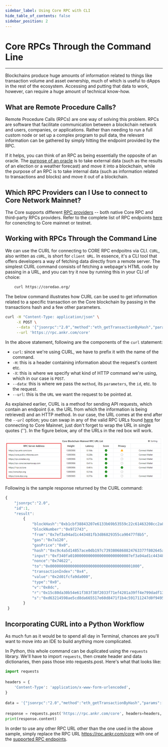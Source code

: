 ```yaml
---
sidebar_label: Using Core RPC with CLI
hide_table_of_contents: false
sidebar_position: 2
---
```


# Core RPCs Through the Command Line
---

Blockchains produce huge amounts of information related to things like transaction volume and asset ownership, much of which is useful to dApps in the rest of the ecosystem. Accessing and putting that data to work, however, can require a huge amount of technical know-how. 

## What are Remote Procedure Calls?
Remote Procedure Calls (RPCs) are one way of solving this problem. RPCs are software that facilitate communication between a blockchain network and users, companies, or applications. Rather than needing to run a full custom node or set up a complex program to pull data, the relevant information can be gathered by simply hitting the endpoint provided by the RPC. 

If it helps, you can think of an RPC as being essentially the opposite of an oracle. The [purpose of an oracle](https://cointelegraph.com/learn/what-is-a-blockchain-oracle-and-how-does-it-work) is to take external data (such as the results of an election or a weather forecast) and move it into a blockchain, while the purpose of an RPC is to take internal data (such as information related to transactions and blocks) and move it out of a blockchain. 

## Which RPC Providers can I Use to connect to Core Network Mainnet?
The Core supports different [RPC providers](https://chainlist.org/chain/1116) -- both native Core RPC and third-party RPCs providers. Refer to the complete list of RPC endpoints [here](./rpc-list.md) for conencting to Core mainnet or testnet. 

## Working with RPCs Through the Command Line
We can use the CURL for connecting to CORE RPC endpoitns via CLI. `CURL`, also written as `cURL`, is short for `client URL`. In essence, it's a CLI tool that offers developers a way of fetching data directly from a remote server. The simplest CURL command consists of fetching a webpage's HTML code by passing in a URL, and you can try it now by running this in your CLI of choice:

```bash
    curl https://coredao.org/
```

The below command illustrates how CURL can be used to get information related to a specific transaction on the Core blockchain by passing in the transactions hash and a few other parameters. 

```bash
curl -H "Content-Type: application/json" \
     -X POST \
     --data '{"jsonrpc":"2.0","method":"eth_getTransactionByHash","params":["0xc9c4a5d14857ace0db197c7393806868824763377f802645aacf6f38d9c309b7"],"id":1}' \
     --url 'https://rpc.ankr.com/core'
```

In the above statement, following are the components of the `curl` statement: 

* `curl`: since we're using CURL, we have to prefix it with the name of the command.
* `-H`: this is a header containing information about the request's content etc.
* `-X`: this is where we specify what kind of HTTP command we're using, which in our case is `POST`.
* `--data`: this is where we pass the `method`, its `parameters`, the `id`, etc. to the request. 
* `--url`: this is the `URL` we want the request to be pointed at.

As explained earlier, CURL is a method for sending API requests, which contain an endpoint (i.e. the URL from which the information is being retrieved) and an HTTP method. In our case, the URL comes at the end after the _`--url`_ option; you can swap in any of the valid RPC URLs found [here](https://chainlist.org/chain/1116) for connecting to Core Mainnet, just don't forget to wrap the URL in single quotes (''). In the figure below, any of the URLs in the red box will work.

![rpc-list](../../static/img/rpc/rpc-1.png)

Following is the sample response returned by the CURL command:

```javascript
{
    "jsonrpc":"2.0",
    "id":1,
    "result":
        {
            "blockHash":"0xb1cbf38843207e6133b69b53559c22c61463208cc2a822a92ba18e30da3054ba",
            "blockNumber":"0x972743",
            "from":"0x7ef3a94ad1c443481fb3d86829355ca90477f8b5",
            "gas":"0x7a120",
            "gasPrice":"0x0",
            "hash":"0xc9c4a5d14857ace0db197c7393806868824763377f802645aacf6f38d9c309b7",
            "input":"0xf340fa010000000000000000000000007ef3a94ad1c443481fb3d86829355ca90477f8b5",
            "nonce":"0x74622",
            "to":"0x0000000000000000000000000000000000001000",
            "transactionIndex":"0x4",
            "value":"0x2d01fcfa9da000",
            "type":"0x0",
            "v":"0x8dc",
            "r":"0x15c80da30b54e61f383f38f2033f71ef4201a39ff4e799dadf13937dde88b1a0",
            "s":"0xd63214598ae5cd8da665517e60d8471f1b4c591711247d0f94958ec0add4ba9"
        }
 }
```

## Incorporating CURL into a Python Workflow
As much fun as it would be to spend all day in Terminal, chances are you'll want to move into an IDE to build anything more complicated. 

In Python, this whole command can be duplicated using the `requests` library. We'll have to import `requests`, then create header and data dictionaries, then pass those into requests.post. Here's what that looks like:


```python
import requests

headers = {
    'Content-Type': 'application/x-www-form-urlencoded',
}

data = '{"jsonrpc":"2.0","method":"eth_getTransactionByHash","params":["0xc9c4a5d14857ace0db197c7393806868824763377f802645aacf6f38d9c309b7"],"id":1}'

response = requests.post('https://rpc.ankr.com/core', headers=headers, data=data)
print(response.content)
```

In order to use any other RPC URL other than the one used in the above sample, simply replace the RPC URL https://rpc.ankr.com/core with one of the [supported RPC endpoints](#which-rpc-providers-can-i-use-to-connect-to-core-network-mainnet).